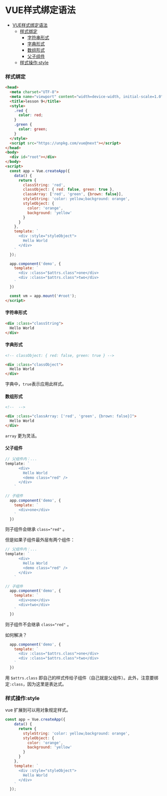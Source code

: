 # VUE样式绑定语法

<!-- @import "[TOC]" {cmd="toc" depthFrom=1 depthTo=6 orderedList=false} -->

<!-- code_chunk_output -->

- [VUE样式绑定语法](#vue样式绑定语法)
    - [样式绑定](#样式绑定)
      - [字符串形式](#字符串形式)
      - [字典形式](#字典形式)
      - [数组形式](#数组形式)
      - [父子组件](#父子组件)
    - [样式操作:style](#样式操作style)

<!-- /code_chunk_output -->

### 样式绑定
```html
<head>
  <meta charset="UTF-8">
  <meta name="viewport" content="width=device-width, initial-scale=1.0">
  <title>lesson 9</title>
  <style>
    .red {
      color: red;
    }
    .green {
      color: green;
    }
  </style>
  <script src="https://unpkg.com/vue@next"></script>
</head>
<body>
  <div id="root"></div>
</body>
<script>
  const app = Vue.createApp({
    data() {
      return {
        classString: 'red',
        classObject: { red: false, green: true },
        classArray: ['red', 'green', {brown: false}],
        styleString: 'color: yellow;background: orange',
        styleObject: {
          color: 'orange',
          background: 'yellow'
        }
      }
    },
    template: `
      <div :style="styleObject">
        Hello World
      </div>
    `
  });

  app.component('demo', {
    template: `
      <div :class="$attrs.class">one</div>
      <div :class="$attrs.class">two</div>
    `
  })

  const vm = app.mount('#root');
</script>
```

#### 字符串形式
```html
<div :class="classString">
  Hello World
</div>
```

#### 字典形式
```html
<!-- classObject: { red: false, green: true } -->

<div :class="classObject">
  Hello World
</div>
```

字典中，`true`表示应用此样式。

#### 数组形式
```html
<!--  -->

<div :class="classArray: ['red', 'green', {brown: false}]">
  Hello World
</div>
```

`array` 更为灵活。

#### 父子组件

```js
// 父组件内：...
template: `
      <div>
        Hello World
        <demo class="red" />
      </div>
    `

// 子组件
  app.component('demo', {
    template: `
      <div>one</div>
    `
  })
```

则子组件会继承 `class="red"` 。

但是如果子组件最外层有两个组件：
```js
// 父组件内：...
template: `
      <div>
        Hello World
        <demo class="red" />
      </div>
    `

// 子组件
  app.component('demo', {
    template: `
      <div>one</div>
      <div>two</div>
    `
  })
```

则子组件不会继承 `class="red"` 。

如何解决？
```js
  app.component('demo', {
    template: `
      <div :class="$attrs.class">one</div>
      <div :class="$attrs.class">two</div>
    `
  })
```

用 `$attrs.class` 即自己的样式传给子组件（自己就是父组件）。此外，注意要绑定`:class`，因为这里是表达式。

### 样式操作:style
vue 扩展到可以用对象规定样式。

```js
const app = Vue.createApp({
    data() {
      return {
        styleString: 'color: yellow;background: orange',
        styleObject: {
          color: 'orange',
          background: 'yellow'
        }
      }
    },
    template: `
      <div :style="styleObject">
        Hello World
      </div>
    `
  });
```
